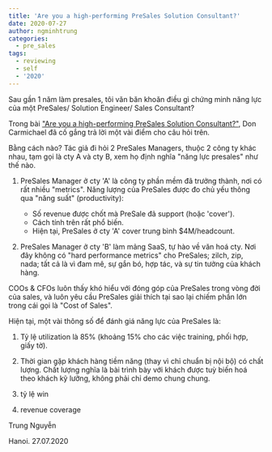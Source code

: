 ```yaml
---
title: 'Are you a high-performing PreSales Solution Consultant?'
date: 2020-07-27
author: ngminhtrung
categories:
  - pre_sales
tags:
  - reviewing
  - self
  - '2020'
---
```


Sau gần 1 năm làm presales, tôi văn băn khoăn điều gì chứng minh năng lực của một PreSales/ Solution Engineer/ Sales Consultant? 

Trong bài ["Are you a high-performing PreSales Solution Consultant?"](https://www.linkedin.com/pulse/you-high-performing-presales-solution-consultant-don-carmichael/?trackingId=loeEh57J2jkT%2FCDaYRYmAQ%3D%3D), Don Carmichael đã cố gắng trả lời một vài điểm cho câu hỏi trên.

Bằng cách nào? Tác giả đi hỏi 2 PreSales Managers, thuộc 2 công ty khác nhau, tạm gọi là cty A và cty B, xem họ định nghĩa "năng lực presales" như thế nào. 

1) PreSales Manager ở cty 'A' là công ty phần mềm đã trưởng thành, nơi có rất nhiều "metrics". Năng lượng của PreSales được đo chủ yếu thông qua "năng suất" (productivity):
    - Số revenue được chốt mà PreSale đã support (hoặc 'cover'). 
    - Cách tính trên rất phổ biến. 
    - Hiện tại, PreSales ở cty 'A' cover trung bình $4M/headcount.

2) PreSales Manager ở cty 'B' làm mảng SaaS, tự hào về văn hoá cty. Nơi đây không có "hard performance metrics" cho PreSales; zilch, zip, nada; tất cả là vì đam mê, sự gắn bó, hợp tác, và sự tin tưởng của khách hàng. 

COOs & CFOs luôn thấy khó hiểu với đóng góp của PreSales trong vòng đời của sales, và luôn yêu cầu PreSales giải thích tại sao lại chiếm phần lớn trong cái gọi là "Cost of Sales".
 
Hiện tại, một vài thông số để đánh giá năng lực của PreSales là: 

1. Tỷ lệ utilization là 85%  (khoảng 15% cho các việc training, phối hợp, giấy tờ).

2. Thời gian gặp khách hàng tiềm năng (thay vì chỉ chuẩn bị nội bộ) có chất lượng. Chất lượng nghĩa là bài trình bày với khách được tuỳ biến hoá theo khách kỹ lưỡng, không phải chỉ demo chung chung.

3. tỷ lệ win

4. revenue coverage

Trung Nguyễn

Hanoi. 27.07.2020